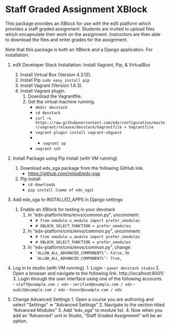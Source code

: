 Staff Graded Assignment XBlock
==============================

This package provides an XBlock for use with the edX platform which provides a staff graded assignment. Students are invited to upload files which encapsulate their work on the assignment. Instructors are then able to download the files and enter grades for the assignment.

Note that this package is both an XBlock and a Django application. For installation:

1. edX Developer Stack Installation: Install Vagrant, Pip, & VirtualBox
	1. Install Virtual Box (Version 4.3.12).
	2. Install Pip ```sudo easy_install pip```
	3. Install Vagrant (Version 1.6.3).
	4. Install Vagrant plugin.
		1. Download the Vagrantfile.
		2. Get the virtual machine running.
			- ```mkdir devstack```
			- ```cd devstack```
			- ```curl –L https://raw.githubusercontent.com/edx/configuration/master/vagrant/release/devstack/Vagrantfile > Vagrantfile```
			- ```vagrant plugin install vagrant-vbguest```
			- - ```vagrant up```
			- ```vagrant ssh```
2. Install Package using Pip install (with VM running)
	1. Download edx_sga package from the following GitHub link.
		- https://github.com/mitodl/edx-sga
	2. Pip install
		- ```cd downloads```
		- ```pip install [name of edx_sga]```

3. Add edx_sga to INSTALLED_APPS in Django settings
	1. Enable an XBlock for testing in your devstack
		1. In "edx-platform/lms/envs/common.py", uncomment:
			- ```# from xmodule.x_module import prefer_xmodules```
			- ```# XBLOCK_SELECT_FUNCTION = prefer_xmodules```
		2. In "edx-platform/cms/envs/common.py", uncomment:
			- ```# from xmodule.x_module import prefer_xmodules```
			- ```# XBLOCK_SELECT_FUNCTION = prefer_xmodules```
		3. In "edx-platform/cms/envs/common.py", change:
			- ```‘ALLOW_ALL_ADVANCED_COMPONENTS’: False,```
			to
			- ```‘ALLOW_ALL_ADVANCED_COMPONENTS’: True,```
4. Log in to studio (with VM running).
		1. Login
			- ```paver devstack studio```
		2. Open a browser and navigate to the following link.
			http://localhost:8001/
		3. Login through the user interface using one of the following accounts.
			- ```staff@example.com / edx```
			- ```verified@example.com / edx```
			- ```audit@example.com / edx```
			- ```honor@example.com / edx```
5. Change Advanced Settings
		1. Open a course you are authoring and select "Settings" ⇒ "Advanced Settings"
		2. Navigate to the section titled “Advanced Modules”
		3. Add “edx_sga” to module list.
		4. Now when you add an “Advanced” unit in Studio, “Staff Graded Assignment” will be an option.
	
